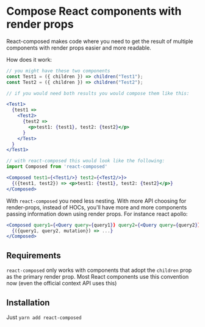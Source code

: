 # Compose React components with render props

React-composed makes code where you need to get the result of multiple components with render props easier and more readable.

How does it work:

```jsx
// you might have these two components
const Test1 = ({ children }) => children("Test1");
const Test2 = ({ children }) => children("Test2");

// if you would need both results you would compose them like this:

<Test1>
  {test1 =>
    <Test2>
      {test2 =>
        <p>test1: {test1}, test2: {test2}</p>
      }
    </Test>
  }
</Test1>

// with react-composed this would look like the following:
import Composed from 'react-composed'

<Composed test1={<Test1/>} test2={<Test2/>}>
  {({test1, test2}) => <p>test1: {test1}, test2: {test2}</p>}
</Composed>
```

With `react-composed` you need less nesting. With more API choosing for render-props, instead of HOCs, you'll have more and more components passing information down using render props. For instance react apollo:

```jsx
<Composed query1={<Query query={query1}} query2={<Query query={query2}} mutation={<Mutation mutation={mutation}}>
  {({query1, query2, mutation}) => ...}
</Composed>
```

## Requirements

`react-composed` only works with components that adopt the `children` prop as the primary render prop. Most React components use this convention now (even the official context API uses this)

## Installation

Just `yarn add react-composed`
